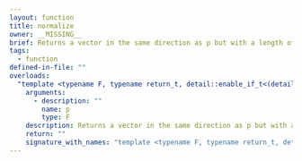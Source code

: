 ```yaml
---
layout: function
title: normalize
owner: __MISSING__
brief: Returns a vector in the same direction as p but with a length of 1.
tags:
  - function
defined-in-file: ""
overloads:
  "template <typename F, typename return_t, detail::enable_if_t<(detail::builtin::is_gen_geo_anyfloat<F>::value), int> >\nreturn_t normalize(F)":
    arguments:
      - description: ""
        name: p
        type: F
    description: Returns a vector in the same direction as p but with a length of 1.
    return: ""
    signature_with_names: "template <typename F, typename return_t, detail::enable_if_t<(detail::builtin::is_gen_geo_anyfloat<F>::value), int> >\nreturn_t normalize(F p)"
---
```

